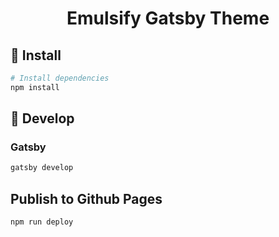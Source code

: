 <h1 align="center">
  Emulsify Gatsby Theme
</h1>

## 🚀 Install

  ```sh
  # Install dependencies
  npm install
  ```

## 🔧 Develop

### Gatsby
  ```sh
  gatsby develop
  ```

## Publish to Github Pages
  ```sh
  npm run deploy
  ```
